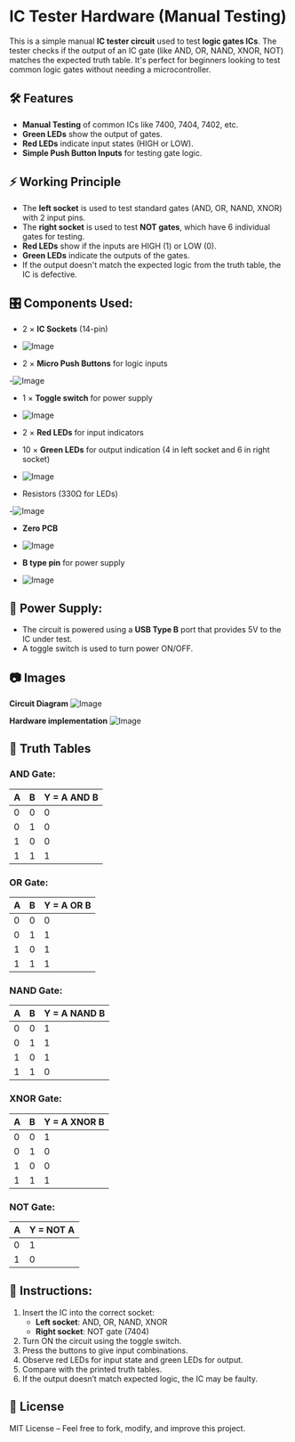 # IC Tester Hardware (Manual Testing)

This is a simple manual **IC tester circuit** used to test **logic gates ICs**. The tester checks if the output of an IC gate (like AND, OR, NAND, XNOR, NOT) matches the expected truth table. It's perfect for beginners looking to test common logic gates without needing a microcontroller.

## 🛠 Features
- **Manual Testing** of common ICs like 7400, 7404, 7402, etc.
- **Green LEDs** show the output of gates.
- **Red LEDs** indicate input states (HIGH or LOW).
- **Simple Push Button Inputs** for testing gate logic.

## ⚡ Working Principle
- The **left socket** is used to test standard gates (AND, OR, NAND, XNOR) with 2 input pins.
- The **right socket** is used to test **NOT gates**, which have 6 individual gates for testing.
- **Red LEDs** show if the inputs are HIGH (1) or LOW (0).
- **Green LEDs** indicate the outputs of the gates.
- If the output doesn't match the expected logic from the truth table, the IC is defective.

## 🎛 Components Used:
- 2 × **IC Sockets** (14-pin)
  
- ![Image](https://github.com/user-attachments/assets/bc11fa84-c170-4de6-8c76-5b8fe882422b)
  
- 2 × **Micro Push Buttons** for logic inputs
  
-![Image](https://github.com/user-attachments/assets/eb0090bf-5895-49fc-afba-016d8780cab0)

- 1 × **Toggle switch** for power supply
  
- ![Image](https://github.com/user-attachments/assets/bbe749cb-0f60-4475-b7a8-3a8cb4359b2c)
 
- 2 × **Red LEDs** for input indicators
- 10 × **Green LEDs** for output indication (4 in left socket and 6 in right socket)

- ![Image](https://github.com/user-attachments/assets/a06df766-b71c-410c-9716-d055851a9034)
  
- Resistors (330Ω for LEDs)
  
-![Image](https://github.com/user-attachments/assets/558934fa-298e-463a-94a5-2dd399120bd3)

- **Zero PCB**
  
- ![Image](https://github.com/user-attachments/assets/17568367-f2e7-4c10-a573-5b8e011c2f39)
  
- **B type pin** for power supply
  
- ![Image](https://github.com/user-attachments/assets/5ebd170e-81ea-4469-8e08-c91b2d7e8789)

## 🔌 Power Supply:
- The circuit is powered using a **USB Type B** port that provides 5V to the IC under test.
- A toggle switch is used to turn power ON/OFF.

## 📷 Images
**Circuit Diagram**
![Image](https://github.com/user-attachments/assets/f43aa86d-d323-434d-b536-8391fa28a7e4)

**Hardware implementation**
![Image](https://github.com/user-attachments/assets/a724c702-bf93-465e-a195-52a642446509)


## 📃 Truth Tables

### AND Gate:
| A | B | Y = A AND B |
|---|---|-------------|
| 0 | 0 |      0      |
| 0 | 1 |      0      |
| 1 | 0 |      0      |
| 1 | 1 |      1      |

### OR Gate:
| A | B | Y = A OR B |
|---|---|------------|
| 0 | 0 |      0     |
| 0 | 1 |      1     |
| 1 | 0 |      1     |
| 1 | 1 |      1     |

### NAND Gate:
| A | B | Y = A NAND B |
|---|---|--------------|
| 0 | 0 |      1       |
| 0 | 1 |      1       |
| 1 | 0 |      1       |
| 1 | 1 |      0       |

### XNOR Gate:
| A | B | Y = A XNOR B |
|---|---|--------------|
| 0 | 0 |      1       |
| 0 | 1 |      0       |
| 1 | 0 |      0       |
| 1 | 1 |      1       |

### NOT Gate:
| A | Y = NOT A |
|---|-----------|
| 0 |     1     |
| 1 |     0     |

## 📝 Instructions:
1. Insert the IC into the correct socket:
   - **Left socket**: AND, OR, NAND, XNOR
   - **Right socket**: NOT gate (7404)
2. Turn ON the circuit using the toggle switch.
3. Press the buttons to give input combinations.
4. Observe red LEDs for input state and green LEDs for output.
5. Compare with the printed truth tables.
6. If the output doesn’t match expected logic, the IC may be faulty.

## 📜 License
MIT License – Feel free to fork, modify, and improve this project.
